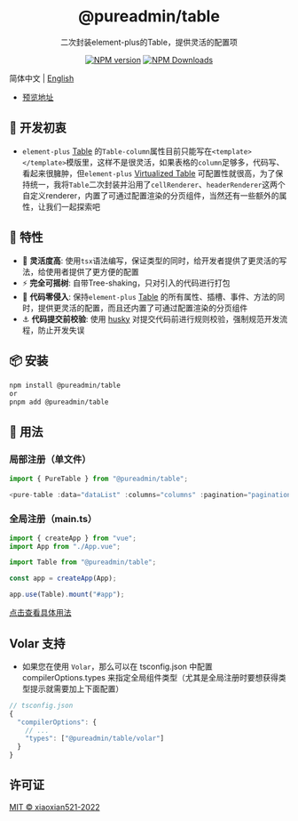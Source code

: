 <h1 align="center">@pureadmin/table</h1>
<p align="center">二次封装element-plus的Table，提供灵活的配置项</p>

<p align="center">
<a href="https://www.npmjs.com/package/@pureadmin/table" target="__blank"><img src="https://img.shields.io/npm/v/@pureadmin/table?color=a1b858&label=" alt="NPM version"></a>
<a href="https://www.npmjs.com/package/@pureadmin/table" target="__blank"><img alt="NPM Downloads" src="https://img.shields.io/npm/dm/@pureadmin/table?color=50a36f&label="></a>
</p>

简体中文 | [English](./README.en-US.md)  

- [预览地址](https://xiaoxian521.github.io/pure-admin-table/)

## 🤔 开发初衷

-  `element-plus` [Table](https://element-plus.org/zh-CN/component/table.html#table-column-%E5%B1%9E%E6%80%A7) 的`Table-column`属性目前只能写在`<template></template>`模版里，这样不是很灵活，如果表格的`column`足够多，代码写、看起来很臃肿，但`element-plus` [Virtualized Table](https://element-plus.org/zh-CN/component/table-v2.html) 可配置性就很高，为了保持统一，我将`Table`二次封装并沿用了`cellRenderer`、`headerRenderer`这两个自定义renderer，内置了可通过配置渲染的分页组件，当然还有一些额外的属性，让我们一起探索吧

## 🚀 特性

- 🦾 **灵活度高**: 使用`tsx`语法编写，保证类型的同时，给开发者提供了更灵活的写法，给使用者提供了更方便的配置
- ⚡ **完全可摇树**: 自带Tree-shaking，只对引入的代码进行打包
- 🫶 **代码零侵入**: 保持`element-plus` [Table](https://element-plus.org/zh-CN/component/table.html) 的所有属性、插槽、事件、方法的同时，提供更灵活的配置，而且还内置了可通过配置渲染的分页组件
- ⚓ **代码提交前校验**: 使用 [husky](https://typicode.github.io/husky/#/) 对提交代码前进行规则校验，强制规范开发流程，防止开发失误

## 📦 安装

```bash
npm install @pureadmin/table
or 
pnpm add @pureadmin/table
```

## 🦄 用法

### 局部注册（单文件）

```ts
import { PureTable } from "@pureadmin/table";

<pure-table :data="dataList" :columns="columns" :pagination="pagination"></pure-table>
```

### 全局注册（main.ts）

```ts
import { createApp } from "vue";
import App from "./App.vue";

import Table from "@pureadmin/table";

const app = createApp(App);

app.use(Table).mount("#app");
```

[点击查看具体用法](https://github.com/xiaoxian521/pure-admin-table/blob/main/src/App.vue)

## Volar 支持

- 如果您在使用 `Volar`，那么可以在 tsconfig.json 中配置 compilerOptions.types 来指定全局组件类型（尤其是全局注册时要想获得类型提示就需要加上下面配置）

```js
// tsconfig.json
{
  "compilerOptions": {
    // ...
    "types": ["@pureadmin/table/volar"]
  }
}
```

## 许可证

[MIT © xiaoxian521-2022](./LICENSE)